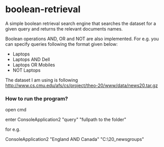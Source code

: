 # boolean-retrieval

A simple boolean retrieval search engine that searches the dataset for a given query and returns the relevant documents names.

Boolean operations AND, OR and NOT are also implemented. 
For e.g. you can specify queries following the format given below:
* Laptops  
* Laptops AND Dell
* Laptops OR Mobiles
* NOT Laptops

The dataset I am using is following
http://www.cs.cmu.edu/afs/cs/project/theo-20/www/data/news20.tar.gz

### How to run the program?

open cmd

enter
ConsoleApplication2 "query" "fullpath to the folder"

for e.g.

ConsoleApplication2 "England AND Canada" "C:\20_newsgroups"
